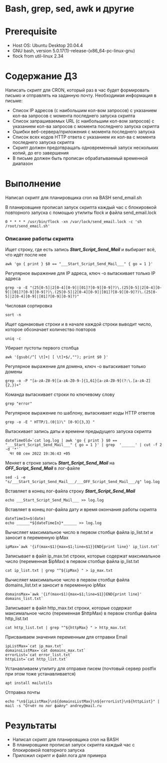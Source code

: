 # Bash, grep, sed, awk и другие

# **Prerequisite**

- Host OS: Ubuntu Desktop 20.04.4
- GNU bash, version 5.0.17(1)-release-(x86_64-pc-linux-gnu)
- flock from util-linux 2.34

# **Содержание ДЗ**

Написать скрипт для CRON, который раз в час будет формировать письмо и отправлять на заданную почту.
Необходимая информация в письме:

* Список IP адресов (с наибольшим кол-вом запросов) с указанием кол-ва запросов c момента последнего запуска скрипта
* Список запрашиваемых URL (с наибольшим кол-вом запросов) с указанием кол-ва запросов c момента последнего запуска скрипта
* Ошибки веб-сервера/приложения c момента последнего запуска
* Список всех кодов HTTP ответа с указанием их кол-ва с момента последнего запуска скрипта
* Скрипт должен предотвращать одновременный запуск нескольких копий, до его завершения
* В письме должен быть прописан обрабатываемый временной диапазон

# **Выполнение**

Написал скрипт для планировщика cron на BASH send_email.sh

В планировщике прописал запуск скрипта каждый час с блокировкой повторного запуска с помощью утилиты flock и файла send_email.lock
```
0 * * * * /usr/bin/flock -xn /var/lock/send_email.lock -c 'sh /root/send_email.sh'
```

### Описание работы скрипта

Ищет строку, где есть запись ___Start_Script_Send_Mail___ и выбирает всё, что идёт после нее
```
awk 'go { print } $0 == "___Start_Script_Send_Mail___" { go = 1 }'
```

Регулярное выражение для IP адреса, ключ -о вытаскивает только IP адреса
```
grep -o -E "(25[0-5]|2[0-4][0-9]|[01]?[0-9][0-9]?)\.(25[0-5]|2[0-4][0-9]|[01]?[0-9][0-9]?)\.(25[0-5]|2[0-4][0-9]|[01]?[0-9][0-9]?)\.(25[0-5]|2[0-4][0-9]|[01]?[0-9][0-9]?)"
```

Числовая сортировка
```
sort -n
```

Ищет одинаковые строки и в начале каждой строки выводит число, которое обозначает количество повторов
```
uniq -c
```

Убирает пустоты первого столбца
```
awk '{gsub(/^[ \t]+| [ \t]+$/,""); print $0 }'
```

Регулярное выражение для домена, ключ -о вытаскивает только домены
```
grep -o -P "[a-zA-Z0-9][a-zA-Z0-9-]{1,61}[a-zA-Z0-9](?:\.[a-zA-Z]{2,})+"
```

Команда вытаскивает строки по ключевому слову
```
grep "error"
```

Регулярное выражение по шаблону, вытаскивает коды HTTP ответов
```
grep -o -E " HTTP/1.(0|1)\" [0-9]{3,3} "
```

Вытаскивает запись даты и времени предыдущего запуска скрипта
```
dateTimeOld=`cat log.log | awk 'go { print } $0 == "___Start_Script_Send_Mail___" { go = 1 }' | grep  '______' | cut -f 2 -d '*'`
  Чт 08 сен 2022 19:36:43 +05
```

Меняет в строке запись ___Start_Script_Send_Mail___ на ___OFF_Script_Send_Mail___ в лог-файле
```
sed -i -e "s/___Start_Script_Send_Mail___/___OFF_Script_Send_Mail___/g" log.log
```

Вставляет в конец лог-файла строку ___Start_Script_Send_Mail___
```
echo ___Start_Script_Send_Mail___ >> log.log
```

Вставляет в конец лог-файла дату и время окончания работы скрипта
```
dateTimeIn=$(date)
echo ______*${dateTimeIn}*______ >> log.log
```

Вычисляет максимальное число в первом столбце файла ip_list.txt и заносит в переменную ipMax
```
ipMax=`awk '{if(max<$1){max=$1;line=$1}}END{print line}' ip_list.txt`
```

Записывает в файл ip_max.txt строки, которые содержат максимальное число (переменная $ipMax) в первом столбце файла ip_list.txt
```
cat ip_list.txt | grep "^${ipMax} " > ip_max.txt
```

Вычисляет максимальное число в первом столбце файла domains_list.txt и заносит в переменную ipMax
```
domainsMax=`awk '{if(max<$1){max=$1;line=$1}}END{print line}' domains_list.txt`
```

Записывает в файл http_max.txt строки, которые содержат максимальное число (переменная $httpMax) в первом столбце файла http_list.txt
```
cat http_list.txt | grep "^${httpMax} " > http_max.txt
```

Присваиваем значения переменным для отправки Email
```
ipListMax=`cat ip_max.txt`
domainsListMax=`cat domains_max.txt`
errorList=`cat error_list.txt`
httpList=`cat http_list.txt`
```

Устанавливаем утилиту для отправке писем (почтовый сервер postfix при этом тоже устанавливается)
```
apt install mailutils
```

Отправка почты
```
echo "\n${ipListMax}\n${domainsListMax}\n${errorList}\n${httpList}" | mail -s "Отчёт по лог файлу" andrey@mail.ru
```

# **Результаты**

- Написал скрипт для планировщика cron на BASH
- В планировщике прописал запуск скрипта каждый час с блокировкой повторного запуска
- Приложил скрипт и файл лога для примера
